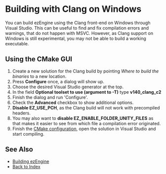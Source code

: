 # Building with Clang on Windows

You can build ezEngine using the Clang front-end on Windows through Visual Studio. This can be useful to find and fix compilation errors and warnings, that do not happen with MSVC. However, as Clang support on Windows is still experimental, you may not be able to build a working executable.

## Using the CMake GUI

1. Create a new solution for the Clang build by pointing *Where to build the binaries* to a new location.
1. Press **Configure** once, a dialog will show up.
1. Choose the desired Visual Studio generator at the top.
1. In the field **Optional toolset to use (argument to -T)** type **v140_clang_c2**
1. Finish the dialog and run 'Configure'.
1. Check the **Advanced** checkbox to show additional options.
1. **Disable EZ_USE_PCH**, as the Clang build will not work with precompiled headers.
1. You may also want to **disable EZ_ENABLE_FOLDER_UNITY_FILES** as that makes it easier to see from which file a compilation error originated.
1. Finish the [CMake configuration](cmake-config.md), open the solution in Visual Studio and start compiling.

## See Also

* [Building ezEngine](building-ez.md)
* [Back to Index](../index.md)
